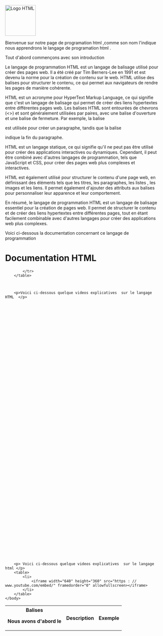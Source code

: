 <!DOCTYPE html>
<html lang="fr"> 
    <head>
        <meta charset="UTF-8">
        <meta name="viewport" content="width=device=width,initial-scale=1">
        <title>HTML</title>
        <link rel="stylesheet" href="style.CSS">
        <img  href="C:\Users\DM PUGONDO\Downloads\Thragg.jpg" alt="Logo HTML" style="width: 100px; height: 100px;">
    </head>
    <body>
        <p>Bienvenue sur notre page de programation html ,comme son nom l'indique nous apprendrons le langage de programation html . </p>
        <p>Tout d'abord commençons avec son introduction </p>
        <p>Le langage de programmation HTML est un langage de balisage utilisé pour créer des pages web. Il a été créé par Tim Berners-Lee en 1991 et est devenu la norme pour la création de contenu sur le web. HTML utilise des balises pour structurer le contenu, ce qui permet aux navigateurs de rendre les pages de manière cohérente.</p>
        <p>HTML est un acronyme pour HyperText Markup Language, ce qui signifie que c'est un langage de balisage qui permet de créer des liens hypertextes entre différentes pages web. Les balises HTML sont entourées de chevrons (<>) et sont généralement utilisées par paires, avec une balise d'ouverture et une balise de fermeture. Par exemple, la balise <p> est utilisée pour créer un paragraphe, tandis que la balise </p> indique la fin du paragraphe.</p>
        <p>HTML est un langage statique, ce qui signifie qu'il ne peut pas être utilisé pour créer des applications interactives ou dynamiques. Cependant, il peut être combiné avec d'autres langages de programmation, tels que JavaScript et CSS, pour créer des pages web plus complexes et interactives.</p>
        <p>HTML est également utilisé pour structurer le contenu d'une page web, en définissant des éléments tels que les titres, les paragraphes, les listes
, les images et les liens. Il permet également d'ajouter des attributs aux balises pour personnaliser leur apparence et leur comportement.</p>
        <p>En résumé, le langage de programmation HTML est un langage de balisage essentiel pour la création de pages web. Il permet de structurer le contenu et de créer des liens hypertextes entre différentes pages, tout en étant facilement combinable avec d'autres langages pour créer des applications web plus complexes.</p>
        <p>Voici ci-dessous la documentation concernant ce langage de programmation </p>
        <h1>Documentation HTML</h1>
        <table>
            <tr>
                <th>Balises
                    <p>Nous avons d'abord le <!DOCTYPE html> </p>
                </th>
                <th>Description</th>
                <th>Exemple</th>
                
            </tr>
        </table>



        <p>Voici ci-dessous quelque videos explicatives  sur le langage HTML  </p>
        




























































        <p> Voici ci-dessous quelque videos explicatives  sur le langage html </p>
        <table>
            <li>
                <iframe width="640" height="360" src="https : // www.youtube.com/embed/" framedorder="0" allowfullscreen></iframe>
            </li>
        </table>
    </body>

